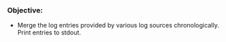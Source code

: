 ### Objective:

- Merge the log entries provided by various log sources chronologically. Print entries to stdout.
